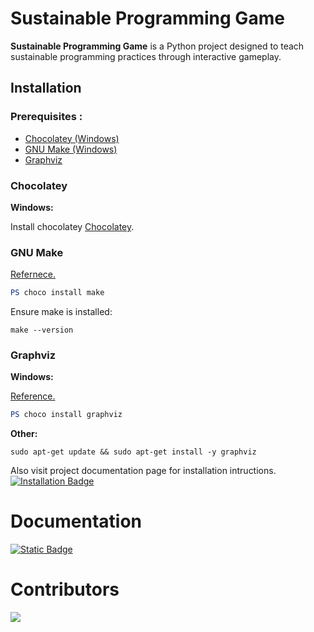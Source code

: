 # Sustainable Programming Game

**Sustainable Programming Game** is a Python project
designed to teach sustainable programming practices
through interactive gameplay.

## Installation

### Prerequisites :

- [Chocolatey (Windows)](#Chocolatey)
- [GNU Make (Windows)](#gnu-make)
- [Graphviz](#graphviz)

### Chocolatey

**Windows:**

Install chocolatey [Chocolatey](https://chocolatey.org/install).

### GNU Make

[Refernece.](https://community.chocolatey.org/packages/make)

```PowerShell
PS choco install make
```

Ensure make is installed:

```
make --version
```

### Graphviz

**Windows:**

[Reference.](https://graphviz.org/download/)

```PowerShell
PS choco install graphviz
```

**Other:**

```
sudo apt-get update && sudo apt-get install -y graphviz
```

Also visit project documentation page for installation intructions.
<a href="https://itzdriev.github.io/Sustainable-Programming-Game/usage.html#installation">
<img style="vertical-align: middle; align: middle" alt="Installation Badge" src="https://img.shields.io/badge/Installation-Link-blue">
</a>

# Documentation

<a href="https://itzdriev.github.io/Sustainable-Programming-Game/">
  <img style="vertical-align: middle; align: middle" alt="Static Badge" src="https://img.shields.io/badge/Documenation-Link-blue">
</a>

# Contributors

<a href="https://github.com/Flurry2005/Brogress/graphs/contributors">
  <img src="https://contrib.rocks/image?repo=Flurry2005/Brogress" />
</a>
